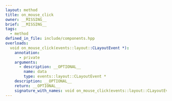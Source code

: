 ```yaml
---
layout: method
title: on_mouse_click
owner: __MISSING__
brief: __MISSING__
tags:
  - method
defined_in_file: include/components.hpp
overloads:
  void on_mouse_click(events::layout::CLayoutEvent *):
    annotation:
      - private
    arguments:
      - description: __OPTIONAL__
        name: data
        type: events::layout::CLayoutEvent *
    description: __OPTIONAL__
    return: __OPTIONAL__
    signature_with_names: void on_mouse_click(events::layout::CLayoutEvent * data)
---
```

